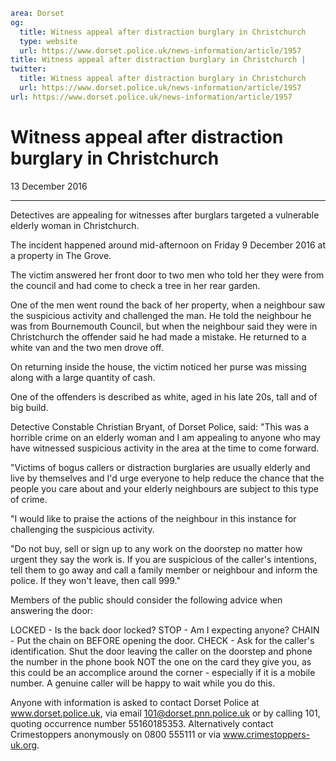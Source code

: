 ```yaml
area: Dorset
og:
  title: Witness appeal after distraction burglary in Christchurch
  type: website
  url: https://www.dorset.police.uk/news-information/article/1957
title: Witness appeal after distraction burglary in Christchurch |
twitter:
  title: Witness appeal after distraction burglary in Christchurch
  url: https://www.dorset.police.uk/news-information/article/1957
url: https://www.dorset.police.uk/news-information/article/1957
```

# Witness appeal after distraction burglary in Christchurch

13 December 2016

* * *

Detectives are appealing for witnesses after burglars targeted a vulnerable elderly woman in Christchurch.

The incident happened around mid-afternoon on Friday 9 December 2016 at a property in The Grove.

The victim answered her front door to two men who told her they were from the council and had come to check a tree in her rear garden.

One of the men went round the back of her property, when a neighbour saw the suspicious activity and challenged the man. He told the neighbour he was from Bournemouth Council, but when the neighbour said they were in Christchurch the offender said he had made a mistake. He returned to a white van and the two men drove off.

On returning inside the house, the victim noticed her purse was missing along with a large quantity of cash.

One of the offenders is described as white, aged in his late 20s, tall and of big build.

Detective Constable Christian Bryant, of Dorset Police, said: "This was a horrible crime on an elderly woman and I am appealing to anyone who may have witnessed suspicious activity in the area at the time to come forward.

"Victims of bogus callers or distraction burglaries are usually elderly and live by themselves and I'd urge everyone to help reduce the chance that the people you care about and your elderly neighbours are subject to this type of crime.

"I would like to praise the actions of the neighbour in this instance for challenging the suspicious activity.

"Do not buy, sell or sign up to any work on the doorstep no matter how urgent they say the work is. If you are suspicious of the caller's intentions, tell them to go away and call a family member or neighbour and inform the police. If they won't leave, then call 999."

Members of the public should consider the following advice when answering the door:

LOCKED - Is the back door locked?
STOP - Am I expecting anyone?
CHAIN - Put the chain on BEFORE opening the door.
CHECK - Ask for the caller's identification. Shut the door leaving the caller on the doorstep and phone the number in the phone book NOT the one on the card they give you, as this could be an accomplice around the corner - especially if it is a mobile number. A genuine caller will be happy to wait while you do this.

Anyone with information is asked to contact Dorset Police at www.dorset.police.uk, via email 101@dorset.pnn.police.uk or by calling 101, quoting occurrence number 55160185353. Alternatively contact Crimestoppers anonymously on 0800 555111 or via www.crimestoppers-uk.org.
